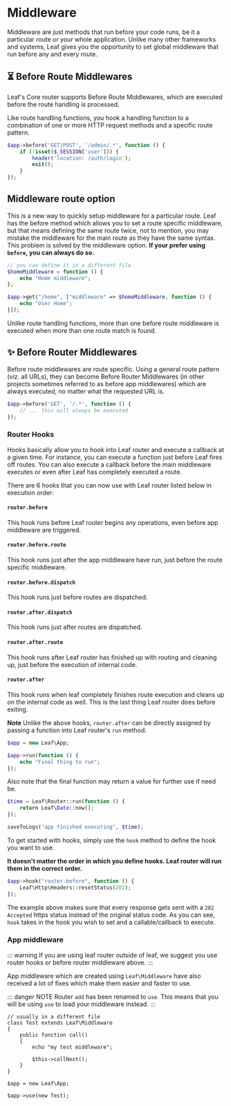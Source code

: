 # Middleware
<!-- markdownlint-disable no-inline-html -->

<!-- ::: info Video Docs
Leaf how to use middleware in your leaf apps.

<VideoLesson href="#" title="Middleware in leaf PHP">Watch the middleware guide on youtube</VideoLesson>
::: -->

Middleware are just methods that run before your code runs, be it a particular route or your whole application. Unlike many other frameworks and systems, Leaf gives you the opportunity to set global middleware that run before any and every route.

## ⏳ Before Route Middlewares

Leaf's Core router supports Before Route Middlewares, which are executed before the route handling is processed.

Like route handling functions, you hook a handling function to a combination of one or more HTTP request methods and a specific route pattern.

```php
$app->before('GET|POST', '/admin/.*', function () {
    if (!isset($_SESSION['user'])) {
        header('location: /auth/login');
        exit();
    }
});
```

## Middleware route option

This is a new way to quickly setup middleware for a particular route. Leaf has the before method which allows you to set a route specific middleware, but that means defining the same route twice, not to mention, you may mistake the middleware for the main route as they have the same syntax. This problem is solved by the middleware option. **If your prefer using `before`, you can always do so.**

```php
// you can define it in a different file
$homeMiddleware = function () {
    echo "Home middleware";
};

$app->get("/home", ["middleware" => $homeMiddleware, function () {
    echo "User Home";
}]);
```

Unlike route handling functions, more than one before route middleware is executed when more than one route match is found.

## ✨ Before Router Middlewares

Before route middlewares are route specific. Using a general route pattern (viz. all URLs), they can become Before Router Middlewares (in other projects sometimes referred to as before app middlewares) which are always executed, no matter what the requested URL is.

```php
$app->before('GET', '/.*', function () {
    // ... this will always be executed
});
```

### Router Hooks

Hooks basically allow you to hook into Leaf router and execute a callback at a given time. For instance, you can execute a function just before Leaf fires off routes. You can also execute a callback before the main middleware executes or even after Leaf has completely executed a route.

There are 6 hooks that you can now use with Leaf router listed below in execution order:

#### `router.before`

This hook runs before Leaf router begins any operations, even before app middleware are triggered.

#### `router.before.route`

This hook runs just after the app middleware have run, just before the route specific middleware.

#### `router.before.dispatch`

This hook runs just before routes are dispatched.

#### `router.after.dispatch`

This hook runs just after routes are dispatched.

#### `router.after.route`

This hook runs after Leaf router has finished up with routing and cleaning up, just before the execution of internal code.

#### `router.after`

This hook runs when leaf completely finishes route execution and cleans up on the internal code as well. This is the last thing Leaf router does before exiting.

**Note** Unlike the above hooks, `router.after` can be directly assigned by passing a function into Leaf router's `run` method.

```php
$app = new Leaf\App;

$app->run(function () {
    echo "Final thing to run";
});
```

Also note that the final function may return a value for further use if need be.

```php
$time = Leaf\Router::run(function () {
    return Leaf\Date::now();
});

saveToLogs("app finished executing", $time);
```

To get started with hooks, simply use the `hook` method to define the hook you want to use.

**It doesn't matter the order in which you define hooks. Leaf router will run them in the correct order.**

```php
$app->hook("router.before", function () {
    Leaf\Http\Headers::resetStatus(202);
});
```

The example above makes sure that every response gets sent with a `202 Accepted` https status instead of the original status code. As you can see, `hook` takes in the hook you wish to set and a callable/callback to execute.

### App middleware

::: warning
If you are using leaf router outside of leaf, we suggest you use router hooks or before router middleware above.
:::

App middleware which are created using `Leaf\Middleware` have also received a lot of fixes which make them easier and faster to use.

::: danger NOTE
Router `add` has been renamed to `use`. This means that you will be using `use` to load your middleware instead.
:::

```php{14}
// usually in a different file
class Test extends Leaf\Middleware
{
    public function call()
    {
        echo "my test middleware";
        
        $this->callNext();
    }
}

$app = new Leaf\App;

$app->use(new Test);
```
